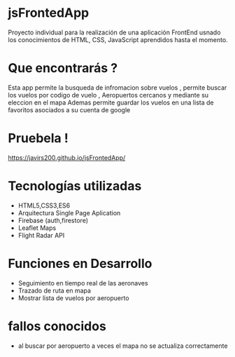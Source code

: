 # jsFrontedApp

Proyecto individual para la realización de una aplicación FrontEnd usnado los conocimientos de HTML, CSS, JavaScript aprendidos hasta el momento.

# Que encontrarás ?

Esta app permite la busqueda de infromacion sobre vuelos , 
permite buscar los vuelos por codigo de vuelo , Aeropuertos cercanos y mediante su eleccion en el mapa
Ademas permite guardar los vuelos en una lista de favoritos asociados a su cuenta de google

# Pruebela !

https://javirs200.github.io/jsFrontedApp/

# Tecnologías utilizadas

- HTML5,CSS3,ES6
- Arquitectura Single Page Aplication
- Firebase (auth,firestore)
- Leaflet Maps
- Flight Radar API

# Funciones en Desarrollo

- Seguimiento en tiempo real de las aeronaves
- Trazado de ruta en mapa
- Mostrar lista de vuelos por aeropuerto 

# fallos conocidos 

- al buscar por aeropuerto a veces el mapa no se actualiza correctamente